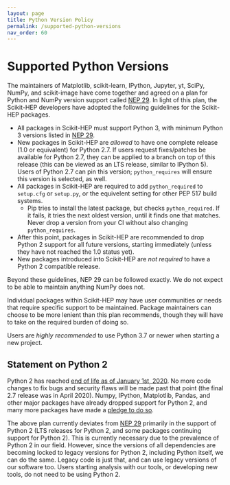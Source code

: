 ```yaml
---
layout: page
title: Python Version Policy
permalink: /supported-python-versions
nav_order: 60
---
```


Supported Python Versions
=========================

The maintainers of Matplotlib, scikit-learn, IPython, Jupyter, yt, SciPy, NumPy, and scikit-image have come together and agreed on a plan for Python and NumPy version support called [NEP 29][]. In light of this plan, the Scikit-HEP developers have adopted the following guidelines for the Scikit-HEP packages.


* All packages in Scikit-HEP must support Python 3, with minimum Python 3 versions listed in [NEP 29][].
* New packages in Scikit-HEP are *allowed* to have one complete release (1.0 or equivalent) for Python 2.7. If users request fixes/patches be available for Python 2.7, they can be applied to a branch on top of this release (this can be viewed as an LTS release, similar to IPython 5). Users of Python 2.7 can pin this version; `python_requires` will ensure this version is selected, as well.
* All packages in Scikit-HEP are required to add `python_required` to `setup.cfg` or `setup.py`, or the equivelent setting for other PEP 517 build systems.
    - Pip tries to install the latest package, but checks `python_required`. If it fails, it tries the next oldest version, until it finds one that matches. Never drop a version from your CI without also changing `python_requires`.
* After this point, packages in Scikit-HEP are recommended to drop Python 2 support for all future versions, starting immediately (unless they have not reached the 1.0 status yet).
* New packages introduced into Scikit-HEP are *not required* to have a Python 2 compatible release.

Beyond these guidelines, NEP 29 can be followed exactly. We do not expect to be able to maintain anything NumPy does not.

Individual packages within Scikit-HEP may have user communities or needs that require specific support to be maintained. Package maintainers can choose to be more lenient than this plan recommends, though they will have to take on the required burden of doing so.

Users are *highly recommended* to use Python 3.7 or newer when starting a new project.

Statement on Python 2
---------------------

Python 2 has reached [end of life as of January 1st, 2020][py2clock]. No more code changes to fix bugs and security flaws will be made past that point (the final 2.7 release was in April 2020). Numpy, IPython, Matplotlib, Pandas, and other major packages have already dropped support for Python 2, and many more packages have made a [pledge to do so][py3statement].

The above plan currently deviates from [NEP 29][] primarily in the support of Python 2 (LTS releases for Python 2, and some packages continuing support for Python 2).
This is currently necessary due to the prevalence of Python 2 in our field.
However, since the versions of all dependencies are becoming locked to legacy versions for Python 2, including Python itself, we can do the same.
Legacy code is just that, and can use legacy versions of our software too.
Users starting analysis with our tools, or developing new tools, do not need to be using Python 2.


[NEP 29]: https://numpy.org/neps/nep-0029-deprecation_policy.html
[py2clock]: https://pythonclock.org
[py3statement]: https://python3statement.org
